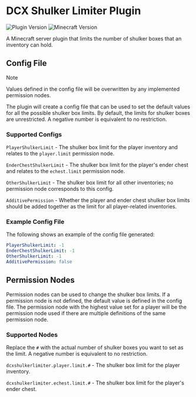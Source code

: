 # DCX Shulker Limiter Plugin
![Plugin Version](https://img.shields.io/badge/plugin_version-1.2.0-blue)
![Minecraft Version](https://img.shields.io/badge/mc_version-1.18.2-blue)

A Minecraft server plugin that limits the number of shulker boxes that an inventory can hold.

## Config File
> [!NOTE]
> Values defined in the config file will be overwritten by any implemented permission nodes.

The plugin will create a config file that can be used to set the default values for all the possible shulker box limits.
By default, the limits for shulker boxes are unrestricted. A negative number is equivalent to no restriction.

### Supported Configs

`PlayerShulkerLimit` - The shulker box limit for the player inventory and relates to the `player.limit` permission
node.

`EnderChestShulkerLimit` - The shulker box limit for the player's ender chest and relates to the `echest.limit`
permission node.

`OtherShulkerLimit` - The shulker box limit for all other inventories; no permission node corresponds
to this config.

`AdditivePermission` - Whether the player and ender chest shulker box limits should be added together as the limit for
all player-related inventories.

### Example Config File
The following shows an example of the config file generated:
```yaml
PlayerShulkerLimit: -1
EnderChestShulkerLimit: -1
OtherShulkerLimit: -1
AdditivePermission: false
```

## Permission Nodes
Permission nodes can be used to change the shulker box limits. If a permission node is not defined, the default value is
defined in the config file. The permission node with the highest value set for a player will be the permission node used
if there are multiple definitions of the same permission node.

### Supported Nodes
Replace the `#` with the actual number of shulker boxes you want to set as the limit. A negative
number is equivalent to no restriction.

`dcxshulkerlimiter.player.limit.#` - The shulker box limit for the player inventory.

`dcxshulkerlimiter.echest.limit.#` - The shulker box limit for the player's ender chest.

